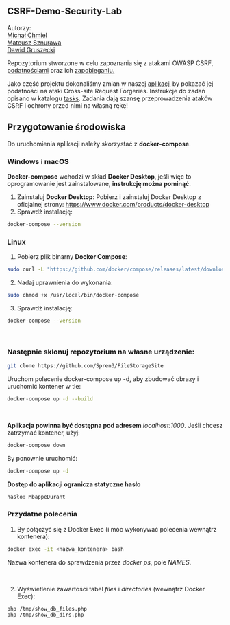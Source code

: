 ## CSRF-Demo-Security-Lab
Autorzy: <br />
[Michał Chmiel](https://github.com/Spren3) <br />
[Mateusz Sznurawa](https://github.com/mateusznu) <br />
[Dawid Gruszecki](https://github.com/Dawid0508) <br />

Repozytorium stworzone w celu zapoznania się z atakami OWASP CSRF, [podatnościami](https://owasp.org/www-community/attacks/csrf) oraz ich [zapobieganiu.](https://cheatsheetseries.owasp.org/cheatsheets/Cross-Site_Request_Forgery_Prevention_Cheat_Sheet.html)

Jako część projektu dokonaliśmy zmian w naszej [aplikacji](github.com/Spren3/FileStorageSite) by pokazać jej podatności na ataki Cross-site Request Forgeries.
Instrukcje do zadań opisano w katalogu [tasks](https://github.com/Dawid0508/CSRF-Demo-Security-Lab/tree/main/tasks/tasks.md). Zadania dają szansę przeprowadzenia ataków CSRF i ochrony przed nimi na własną rękę! <br/>

## Przygotowanie środowiska
Do uruchomienia aplikacji należy skorzystać z **docker-compose**.
### Windows i macOS
**Docker-compose** wchodzi w skład **Docker Desktop**, jeśli więc to oprogramowanie jest zainstalowane, **instrukcję można pominąć**.

1. Zainstaluj **Docker Desktop**: Pobierz i zainstaluj Docker Desktop z oficjalnej strony: https://www.docker.com/products/docker-desktop
2. Sprawdź instalację:
```sh
docker-compose --version
```


### Linux
1. Pobierz plik binarny **Docker Compose**:
```sh
sudo curl -L "https://github.com/docker/compose/releases/latest/download/docker-compose-$(uname -s)-$(uname -m)" -o /usr/local/bin/docker-compose
```
2. Nadaj uprawnienia do wykonania:
```sh
sudo chmod +x /usr/local/bin/docker-compose
```
3. Sprawdź instalację:
```sh
docker-compose --version
```

<br/> 

### Następnie sklonuj repozytorium na własne urządzenie:
```sh
git clone https://github.com/Spren3/FileStorageSite
```
Uruchom polecenie docker-compose up -d, aby zbudować obrazy i uruchomić kontener w tle:
```sh
docker-compose up -d --build
```

<br/> 

**Aplikacja powinna być dostępna pod adresem** _localhost:1000_.
Jeśli chcesz zatrzymać kontener, użyj:
```sh
docker-compose down
```
By ponownie uruchomić:
```sh
docker-compose up -d
```
**Dostęp do aplikacji ogranicza statyczne hasło**
```sh
hasło: MbappeDurant
```

### Przydatne polecenia
1. By połączyć się z Docker Exec (i móc wykonywać polecenia wewnątrz kontenera):
```sh
docker exec -it <nazwa_kontenera> bash
```
Nazwa kontenera do sprawdzenia przez _docker ps_, pole _NAMES_. 

<br/> 

2. Wyświetlenie zawartości tabel _files_ i _directories_ (wewnątrz Docker Exec):
```sh
php /tmp/show_db_files.php
php /tmp/show_db_dirs.php
```
